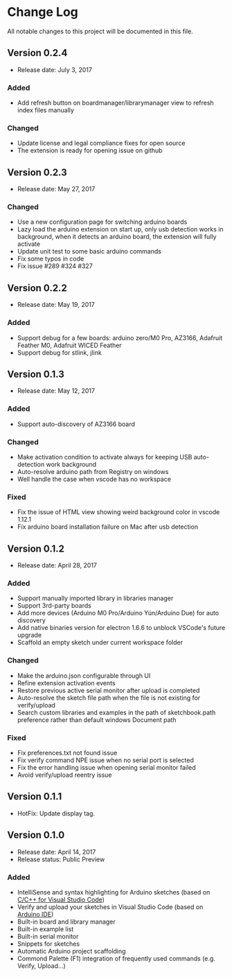 # Change Log
All notable changes to this project will be documented in this file.

## Version 0.2.4
- Release date: July 3, 2017

### Added
- Add refresh button on boardmanager/librarymanager view to refresh index files manually

### Changed
- Update license and legal compliance fixes for open source
- The extension is ready for opening issue on github

## Version 0.2.3
- Release date: May 27, 2017

### Changed
- Use a new configuration page for switching arduino boards
- Lazy load the arduino extension on start up, only usb detection works in background, when it detects an arduino board, the extension will fully activate
- Update unit test to some basic arduino commands
- Fix some typos in code
- Fix issue #289 #324 #327

## Version 0.2.2
- Release date: May 19, 2017

### Added
- Support debug for a few boards: arduino zero/M0 Pro, AZ3166, Adafruit Feather M0, Adafruit WICED Feather
- Support debug for stlink, jlink

## Version 0.1.3
- Release date: May 12, 2017

### Added
- Support auto-discovery of AZ3166 board

### Changed
- Make activation condition to activate always for keeping USB auto-detection work background
- Auto-resolve arduino path from Registry on windows
- Well handle the case when vscode has no workspace

### Fixed
- Fix the issue of HTML view showing weird background color in vscode 1.12.1
- Fix arduino board installation failure on Mac after usb detection


## Version 0.1.2
- Release date: April 28, 2017

### Added
- Support manually imported library in libraries manager
- Support 3rd-party boards
- Add more devices (Arduino M0 Pro/Arduino Yún/Arduino Due) for auto discovery
- Add native binaries version for electron 1.6.6 to unblock VSCode's future upgrade
- Scaffold an empty sketch under current workspace folder

### Changed
- Make the arduino.json configurable through UI
- Refine extension activation events
- Restore previous active serial monitor after upload is completed
- Auto-resolve the sketch file path when the file is not existing for verify/upload
- Search custom libraries and examples in the path of sketchbook.path preference rather than default windows Document path

### Fixed
- Fix preferences.txt not found issue
- Fix verify command NPE issue when no serial port is selected
- Fix the error handling issue when opening serial monitor failed
- Avoid verify/upload reentry issue

## Version 0.1.1
- HotFix: Update display tag. 

## Version 0.1.0
- Release date: April 14, 2017
- Release status: Public Preview

### Added
- IntelliSense and syntax highlighting for Arduino sketches (based on [C/C++ for Visual Studio Code](https://marketplace.visualstudio.com/items?itemName=ms-vscode.cpptools))
- Verify and upload your sketches in Visual Studio Code (based on [Arduino IDE](https://www.arduino.cc/en/main/software#download))
- Built-in board and library manager
- Built-in example list
- Built-in serial monitor
- Snippets for sketches
- Automatic Arduino project scaffolding
- Commond Palette (F1) integration of frequently used commands (e.g. Verify, Upload...)
